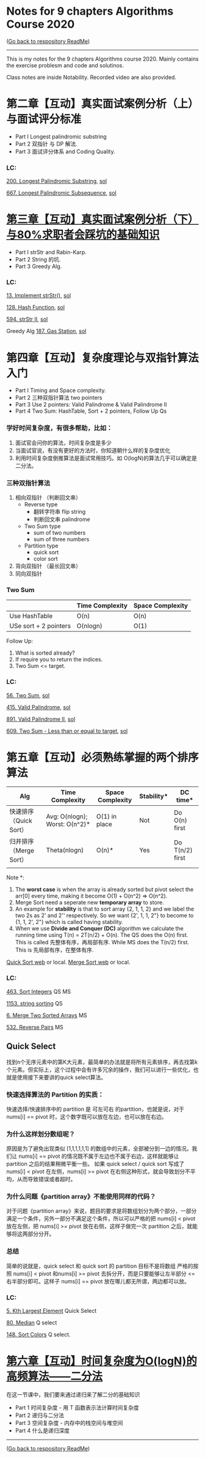 # Notes for 9 chapters Algorithms Course 2020

([Go back to respository ReadMe](../README.md))

---

This is my notes for the 9 chapters Algorithms course 2020. Mainly contains the exercise problesm and code and solutinos.

Class notes are inside Notability. Recorded video are also provided. 

# 第二章【互动】真实面试案例分析（上）与面试评分标准

- Part I Longest palindromic substring
- Part 2 双指针 与 DP 解法.
- Part 3 面试评分体系 and Coding Quality. 

### LC:
[200. Longest Palindromic Substring](https://www.lintcode.com/problem/longest-palindromic-substring/description), 
[sol](https://www.jiuzhang.com/solution/longest-palindromic-substring/)

[667. Longest Palindromic Subsequence](https://www.lintcode.com/problem/longest-palindromic-subsequence/description), [sol](https://www.jiuzhang.com/problem/longest-palindromic-subsequence)

# [第三章【互动】真实面试案例分析（下）与80%求职者会踩坑的基础知识](files/chapter3.md)

- Part I strStr and Rabin-Karp. 
- Part 2 String 的坑.
- Part 3 Greedy Alg.

### LC:
[13. Implement strStr()](https://www.lintcode.com/problem/implement-strstr/description), [sol](https://www.jiuzhang.com/problem/implement-strstr)

[128. Hash Function](https://www.lintcode.com/problem/hash-function/description), [sol](https://www.jiuzhang.com/problem/hash-function/) 

[594. strStr II](https://www.lintcode.com/problem/strstr-ii/description), [sol](https://www.jiuzhang.com/problem/strstr-ii)

Greedy Alg [187. Gas Station](https://www.lintcode.com/problem/gas-station/description), [sol](https://www.jiuzhang.com/problem/gas-station)




# 第四章【互动】复杂度理论与双指针算法入门

- Part I Timing and Space complexity. 
- Part 2 三种双指针算法 two pointers
- Part 3 Use 2 pointers: Valid Palindrome & Valid Palindrome II
- Part 4 Two Sum: HashTable, Sort + 2 pointers, Follow Up Qs

### 学好时间复杂度，有很多帮助，比如：
1. 面试官会问你的算法，时间复杂度是多少
2. 当面试官说，有没有更好的方法时，你知道朝什么样的复杂度优化
3. 利用时间复杂度倒推算法是面试常用技巧。如 O(logN)的算法几乎可以确定是二分法。

### 三种双指针算法
1. 相向双指针 （判断回文串）
   - Reverse type
     - 翻转字符串 flip string 
     - 判断回文串 palindrome
   - Two Sum type
     - sum of two numbers
     - sum of three numbers
   - Partition type
     - quick sort
     - color sort
2. 背向双指针 （最长回文串）
3. 同向双指针  

### Two Sum

||Time Complexity|Space Complexity|
|-|-|-|
|Use HashTable| O(n)|O(n)|
|USe sort + 2 pointers|O(nlogn)|O(1)|

Follow Up:
1. What is sorted already?
2. If require you to return the indices. 
3. Two Sum <= target.

### LC:
[56. Two Sum](https://www.lintcode.com/problem/two-sum/description), [sol](https://www.jiuzhang.com/problem/two-sum/)

[415. Valid Palindrome](https://www.lintcode.com/problem/valid-palindrome/description), [sol](https://www.jiuzhang.com/problem/valid-palindrome/)

[891. Valid Palindrome II](https://www.lintcode.com/problem/valid-palindrome-ii/description), [sol](https://www.jiuzhang.com/problem/valid-palindrome-ii/)

[609. Two Sum - Less than or equal to target](https://www.lintcode.com/problem/two-sum-less-than-or-equal-to-target/description), [sol](https://www.jiuzhang.com/problem/two-sum-less-than-or-equal-to-target)



# 第五章【互动】必须熟练掌握的两个排序算法

|Alg|Time Complexity|Space Complexity|Stability*|DC time*|
|-|-|-|-|-|
|快速排序（Quick Sort）|Avg: O(nlogn); Worst: O(n^2)*|O(1) in place|Not|Do O(n) first|
|归并排序（Merge Sort）|Theta(nlogn)|O(n)*|Yes|Do T(n/2) first|
||

Note *:

1. The **worst case** is when the array is already sorted but pivot select the arr[0] every time, making it become O(1) + O(n^2) => O(n^2).
2. Merge Sort need a seperate new **temporary array** to store.
3. An example for **stability** is that to sort array {2, 1, 1, 2} and we label the two 2s as 2' and 2'' respectively. So we want {2', 1, 1, 2"} to become to {1, 1, 2', 2"} which is called having stability. 
4. When we use **Divide and Conquer (DC)** algorithm we calculate the running time using T(n) = 2T(n/2) + O(n). The QS does the O(n) first. This is called 先整体有序，再局部有序. While MS does the T(n/2) first. This is 先局部有序，在整体有序.

[Quick Sort web](https://www.jiuzhang.com/problem/quick-sort/) or local.
[Merge Sort web](https://www.jiuzhang.com/problem/merge-sort/) or local.

### LC:

[463. Sort Integers](lintcode/463.Sort_Integers.md) QS MS

[1153. string sorting](lintcode/1153.string_sorting.md) QS

[6. Merge Two Sorted Arrays](lintcode/6.Merge_Two_Sorted_Arrays.md) MS

[532. Reverse Pairs](532.Reverse_Pairs.md) MS


## Quick Select

找到n个无序元素中的第K大元素，最简单的办法就是将所有元素排序，再去找第k个元素。但实际上，这个过程中会有许多冗余的操作，我们可以进行一些优化，也就是使用接下来要讲的quick select算法。

### 快速选择算法的 Partition 的实质：

快速选择/快速排序中的 partition 是 可左可右 的partition，也就是说，对于nums[i] == pivot 时，这个数字既可以放在左边，也可以放在右边。

### 为什么这样划分数组呢？

原因是为了避免出现类似 [1,1,1,1,1,1] 的数组中的元素，全部被分到一边的情况。我们让 nums[i] == pivot 的情况既不属于左边也不属于右边，这样就能够让 partition 之后的结果稍微平衡一些。
如果 quick select / quick sort 写成了nums[i] < pivot 在左侧，nums[i] >= pivot 在右侧这种形式，就会导致划分不平均，从而导致错误或者超时。

### 为什么问题《partition array》不能使用同样的代码？

对于问题《partition array》来说，题目的要求是将数组划分为两个部分，一部分满足一个条件，另外一部分不满足这个条件，所以可以严格的把 nums[i] < pivot 放在左侧，把 nums[i] >= pivot 放在右侧，这样子做完一次 partition 之后，就能够将这两部分分开。

### 总结

简单的说就是，quick select 和 quick sort 的 partition 目标不是将数组 严格的按照 nums[i] < pivot 和nums[i] >= pivot 去拆分开，而是只要能够让左半部分 <= 右半部分即可。这样子 nums[i] == pivot 放在哪儿都无所谓，两边都可以放。

### LC:
[5. Kth Largest Element](5.Kth_Largest_Element.md) Quick Select

[80. Median](80.Median.md) Q select

[148. Sort Colors](148.Sort_Colors.md) Q select.


# [第六章【互动】时间复杂度为O(logN)的高频算法——二分法](files/chapter6.md)

在这一节课中，我们要来通过递归来了解二分的基础知识

- Part 1 时间复杂度 - 用 T 函数表示法计算时间复杂度
- Part 2 递归与二分法
- Part 3 空间复杂度 - 内存中的栈空间与堆空间
- Part 4 什么是递归深度



---
([Go back to respository ReadMe](../README.md))
